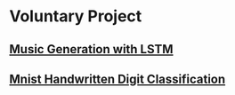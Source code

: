 
# Voluntary Project
 ## [Music Generation with LSTM](https://github.com/shaficse/music_generation_rnn.git)
 ## [Mnist Handwritten Digit Classification](https://github.com/shaficse/Handwritten_Digit_Classification_using_CNN)



